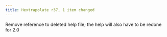 ```yaml
---
title: Hextrapolate r37, 1 item changed
---
```


Remove reference to deleted help file; the help will also have to be redone for 2.0
